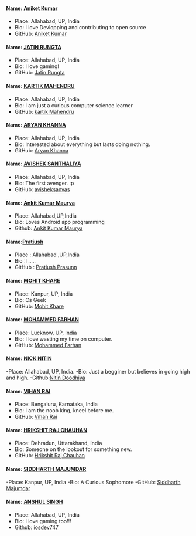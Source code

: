 #### Name: [Aniket Kumar](https://github.com/Aniket468)
- Place: Allahabad, UP, India
- Bio: I love Devlopping and contributing to open source 
- GitHub: [Aniket Kumar](https://github.com/Aniket468)


#### Name: [JATIN RUNGTA](https://github.com/urdarinda)
- Place: Allahabad, UP, India
- Bio: I love gaming! 
- GitHub: [Jatin Rungta](https://github.com/urdarinda)

#### Name: [KARTIK MAHENDRU](https://github.com/kartikMahendru)
- Place: Allahabad, UP, India
- Bio: I am just a curious computer science learner 
- GitHub: [kartik Mahendru](https://github.com/kartikMahendru)

#### Name: [ARYAN KHANNA](https://github.com/Netfreak21)
- Place: Allahabad, UP, India
- Bio: Interested about everything but lasts doing nothing.
- GitHub: [Aryan Khanna](https://github.com/Netfreak21)

#### Name: [AVISHEK SANTHALIYA](https://github.com/avisheksanvas)
- Place: Allahabad, UP, India
- Bio: The first avenger. :p 
- GitHub: [avisheksanvas](https://github.com/avisheksanvas)

#### Name: [Ankit Kumar Maurya](https://github.com/mauryaankitsh)
- Place: Allahabad,UP,India
- Bio: Loves Android app programming
- Github: [Ankit Kumar Maurya](https://github.com/mauryaankitsh)

#### Name:[Pratiush](https://github.com/Pratiush)
- Place : Allahabad ,UP,India
- Bio :I .....
- GitHub : [Pratiush Prasunn](https://github.com/Pratiush)

#### Name: [MOHIT KHARE](https://github.com/mkfeuhrer)
- Place: Kanpur, UP, India
- Bio: Cs Geek
- GitHub: [Mohit Khare](https://github.com/mkfeuhrer)


#### Name: [MOHAMMED FARHAN](https://github.com/lordfarhan40)
- Place: Lucknow, UP, India
- Bio: I love wasting my time on computer. 
- GitHub: [Mohammed Farhan](https://github.com/lordfarhan40)

#### Name: [NICK NITIN](https://github.com/nitindoodhiya)
-Place: Allahabad, UP, India.
-Bio: Just a begginer but believes in going high and high.
-Github:[Nitin Doodhiya](https://github.com/nitindoodhiya)


#### Name: [VIHAN RAI](https://github.com/thevihanrai)
- Place: Bengaluru, Karnataka, India
- Bio: I am the noob king, kneel before me. 
- GitHub: [Vihan Rai](https://github.com/thevihanrai)


#### Name: [HRIKSHIT RAJ CHAUHAN](https://github.com/methDeveloper)
- Place: Dehradun, Uttarakhand, India
- Bio: Someone on the lookout for something new.
- GitHub: [Hrikshit Raj Chauhan](https://github.com/methDeveloper)

#### Name: [SIDDHARTH MAJUMDAR](https://github.com/sidmojo)
-Place: Kanpur, UP, India
-Bio: A Curious Sophomore
-GitHub: [Siddharth Majumdar](https://github.com/sidmojo)

#### Name: [ANSHUL SINGH](https://github.com/iosdev747)
- Place: Allahabad, UP, India
- Bio: I love gaming too!!!
- Github: [iosdev747](https://github.com/iosdev747)
